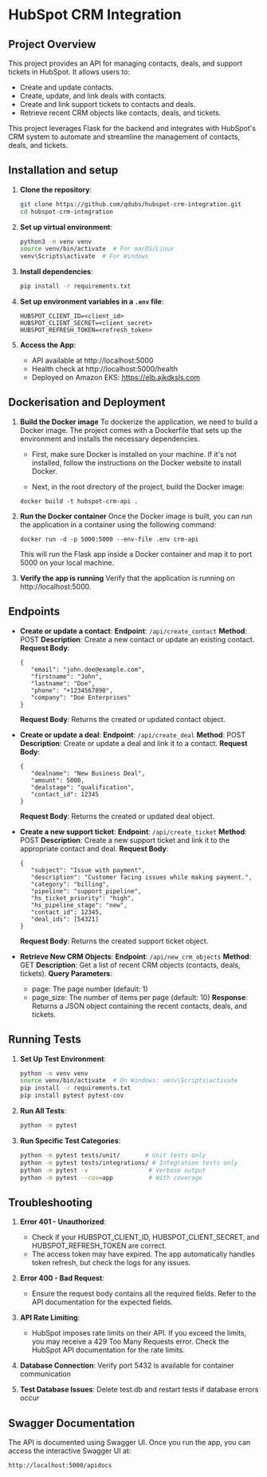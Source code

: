 # HubSpot CRM Integration

## Project Overview

This project provides an API for managing contacts, deals, and support tickets in HubSpot. It allows users to:

- Create and update contacts.
- Create, update, and link deals with contacts.
- Create and link support tickets to contacts and deals.
- Retrieve recent CRM objects like contacts, deals, and tickets.

This project leverages Flask for the backend and integrates with HubSpot's CRM system to automate and streamline the management of contacts, deals, and tickets.

## Installation and setup

1. **Clone the repository**:

   ```bash
   git clone https://github.com/qdubs/hubspot-crm-integration.git
   cd hubspot-crm-integration
   ```

2. **Set up virtual environment**:

   ```bash
   python3 -m venv venv
   source venv/bin/activate  # For macOS/Linux
   venv\Scripts\activate  # For Windows
   ```

3. **Install dependencies**:

   ```bash
   pip install -r requirements.txt
   ```

4. **Set up environment variables in a `.env` file**:

   ```env
   HUBSPOT_CLIENT_ID=<client_id>
   HUBSPOT_CLIENT_SECRET=<client_secret>
   HUBSPOT_REFRESH_TOKEN=<refresh_token>
   ```

5. **Access the App**:
   - API available at http://localhost:5000
   - Health check at http://localhost:5000/health
   - Deployed on Amazon EKS: https://elb.ajkdksls.com


## Dockerisation and Deployment

1. **Build the Docker image**
   To dockerize the application, we need to build a Docker image. The project comes with a Dockerfile that sets up the environment and installs the necessary dependencies.

   - First, make sure Docker is installed on your machine. If it's not installed, follow the instructions on the Docker website to install Docker.

   - Next, in the root directory of the project, build the Docker image:

   ```
   docker build -t hubspot-crm-api .
   ```

2. **Run the Docker container**
   Once the Docker image is built, you can run the application in a container using the following command:

   ```
   docker run -d -p 5000:5000 --env-file .env crm-api
   ```

   This will run the Flask app inside a Docker container and map it to port 5000 on your local machine.

3. **Verify the app is running**
   Verify that the application is running on http://localhost:5000.
   

## Endpoints

- **Create or update a contact**:
  **Endpoint**: `/api/create_contact`
  **Method**: POST
  **Description**: Create a new contact or update an existing contact.
  **Request Body**:

  ```
  {
     "email": "john.doe@example.com",
     "firstname": "John",
     "lastname": "Doe",
     "phone": "+1234567890",
     "company": "Doe Enterprises"
  }
  ```

  **Request Body**: Returns the created or updated contact object.

- **Create or update a deal**:
  **Endpoint**: `/api/create_deal`
  **Method**: POST
  **Description**: Create or update a deal and link it to a contact.
  **Request Body**:

  ```
  {
     "dealname": "New Business Deal",
     "amount": 5000,
     "dealstage": "qualification",
     "contact_id": 12345
  }
  ```

  **Request Body**: Returns the created or updated deal object.

- **Create a new support ticket**:
  **Endpoint**: `/api/create_ticket`
  **Method**: POST
  **Description**: Create a new support ticket and link it to the appropriate contact and deal.
  **Request Body**:

  ```
  {
     "subject": "Issue with payment",
     "description": "Customer facing issues while making payment.",
     "category": "billing",
     "pipeline": "support_pipeline",
     "hs_ticket_priority": "high",
     "hs_pipeline_stage": "new",
     "contact_id": 12345,
     "deal_ids": [54321]
  }
  ```

  **Request Body**: Returns the created support ticket object.

- **Retrieve New CRM Objects**:
  **Endpoint**: `/api/new_crm_objects`
  **Method**: GET
  **Description**: Get a list of recent CRM objects (contacts, deals, tickets).
  **Query Parameters**:
  - page: The page number (default: 1)
  - page_size: The number of items per page (default: 10)
    **Response**: Returns a JSON object containing the recent contacts, deals, and tickets.

## Running Tests

1. **Set Up Test Environment**:

   ```bash
   python -m venv venv
   source venv/bin/activate  # On Windows: venv\Scripts\activate
   pip install -r requirements.txt
   pip install pytest pytest-cov
   ```

2. **Run All Tests**:

   ```bash
   python -m pytest
   ```

3. **Run Specific Test Categories**:
   ```bash
   python -m pytest tests/unit/       # Unit tests only
   python -m pytest tests/integrations/ # Integration tests only
   python -m pytest -v                 # Verbose output
   python -m pytest --cov=app          # With coverage
   ```

## Troubleshooting

1. **Error 401 - Unauthorized**:

   - Check if your HUBSPOT_CLIENT_ID, HUBSPOT_CLIENT_SECRET, and HUBSPOT_REFRESH_TOKEN are correct.
   - The access token may have expired. The app automatically handles token refresh, but check the logs for any issues.

2. **Error 400 - Bad Request**:

   - Ensure the request body contains all the required fields. Refer to the API documentation for the expected fields.

3. **API Rate Limiting**:

   - HubSpot imposes rate limits on their API. If you exceed the limits, you may receive a 429 Too Many Requests error. Check the HubSpot API documentation for the rate limits.

4. **Database Connection**: Verify port 5432 is available for container communication

5. **Test Database Issues**: Delete test.db and restart tests if database errors occur


## Swagger Documentation

The API is documented using Swagger UI. Once you run the app, you can access the interactive Swagger UI at:

```
http://localhost:5000/apidocs
```
